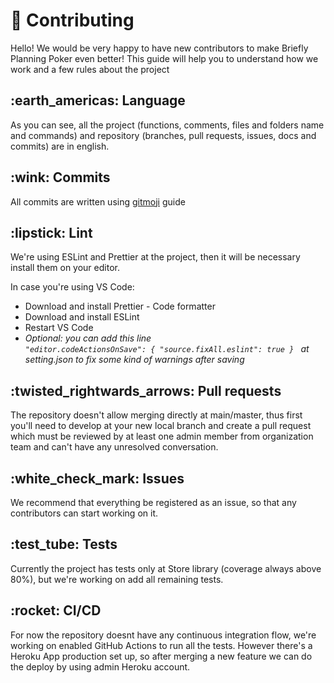 <h1>🤝 Contributing </h1>

<p>Hello! We would be very happy to have new contributors to make Briefly Planning Poker even better! 
    This guide will help you to understand how we work and a few rules about the project
</p>

<h2> :earth_americas: Language </h2>
<p> As you can see, all the project (functions, comments, files and folders name and commands) and repository (branches, pull requests, issues,
docs and commits) are in english. </p>

<h2> :wink: Commits </h2>
<p>
  All commits are written using <a href="https://gitmoji.dev/">gitmoji</a> guide
</p>

<h2> :lipstick: Lint </h2>
<p>
  We're using ESLint and Prettier at the project, then it will be necessary install them on your editor. 
  
  In case you're using VS Code:
    <ul>
        <li>
            Download and install Prettier - Code formatter 
        </li>
        <li>
            Download and install ESLint 
        </li>
        <li>
            Restart VS Code
        </li>
        <li>
            <i>Optional: you can add this line <code> "editor.codeActionsOnSave": { "source.fixAll.eslint": true } </code> at setting.json to fix some kind of warnings after saving</i>
        </li>
    </ul>
</p>

<h2> :twisted_rightwards_arrows: Pull requests </h2>
<p>
  The repository doesn't allow merging directly at main/master, thus first you'll need to develop at your new local branch and create a pull request which
  must be reviewed by at least one admin member from organization team and can't have any unresolved conversation.
</p>

<h2> :white_check_mark: Issues </h2>
<p>
  We recommend that everything be registered as an issue, so that any contributors can start working on it.
</p>

<h2> :test_tube: Tests </h2>
<p>
  Currently the project has tests only at Store library (coverage always above 80%), but we're working on add all remaining tests.
</p>

<h2> :rocket: CI/CD </h2>
<p>
  For now the repository doesnt have any continuous integration flow, we're working on enabled GitHub Actions to run all the tests. However there's a Heroku App production set up, so after merging a new feature we can do the deploy by using admin Heroku account.
</p>
